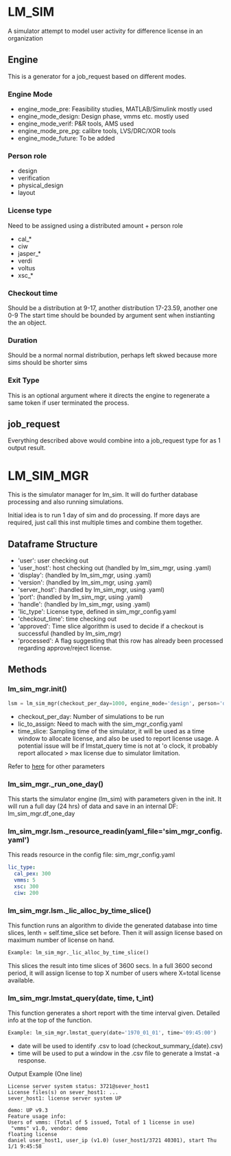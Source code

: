 LM_SIM
==========
A simulator attempt to model user activity for difference license in an organization

Engine
----------
This is a generator for a job_request based on different modes.

### Engine Mode

- engine_mode_pre: Feasibility studies, MATLAB/Simulink mostly used
- engine_mode_design: Design phase, vmms etc. mostly used
- engine_mode_verif: P&R tools, AMS used
- engine_mode_pre_pg: calibre tools, LVS/DRC/XOR tools
- engine_mode_future: To be added

### Person role

- design
- verification
- physical_design
- layout

### License type

Need to be assigned using a distributed amount + person role

- cal_*
- ciw
- jasper_*
- verdi
- voltus
- xsc_*

### Checkout time

Should be a distribution at 9-17, another distribution 17-23.59, another one 0-9 The start time should be bounded by
argument sent when instianting the an object.

### Duration

Should be a normal normal distribution, perhaps left skwed because more sims should be shorter sims

### Exit Type

This is an optional argument where it directs the engine to regenerate a same token if user terminated the process.

## job_request

Everything described above would combine into a job_request type for as 1 output result.

LM_SIM_MGR
===========
This is the simulator manager for lm_sim. It will do further database processing and also running simulations.

Initial idea is to run 1 day of sim and do processing. If more days are required, just call this inst multiple times and
combine them together.

Dataframe Structure
----------

- 'user': user checking out
- 'user_host': host checking out (handled by lm_sim_mgr, using .yaml)
- 'display': (handled by lm_sim_mgr, using .yaml)
- 'version': (handled by lm_sim_mgr, using .yaml)
- 'server_host': (handled by lm_sim_mgr, using .yaml)
- 'port': (handled by lm_sim_mgr, using .yaml)
- 'handle': (handled by lm_sim_mgr, using .yaml)
- 'lic_type': License type, defined in sim_mgr_config.yaml
- 'checkout_time': time checking out
- 'approved': Time slice algorithm is used to decide if a checkout is successful (handled by lm_sim_mgr)
- 'processed': A flag suggesting that this row has already been processed regarding approve/reject license.

Methods
---------

### lm_sim_mgr.__init__()

```python
lsm = lm_sim_mgr(checkout_per_day=1000, engine_mode='design', person='design', lic_to_assign='vmms', time_slice=60)
```

- checkout_per_day: Number of simulations to be run
- lic_to_assign: Need to mach with the sim_mgr_config.yaml
- time_slice: Sampling time of the simulator, it will be used as a time window to allocate license, and also be used to
  report license usage. A potential issue will be if lmstat_query time is not at 'o clock, it probably report
  allocated > max license due to simulator limitation.

Refer to [here](#LM_SIM) for other parameters

### lm_sim_mgr._run_one_day()

This starts the simulator engine (lm_sim) with parameters given in the init. It will run a full day (24 hrs) of data and
save in an internal DF: lm_sim_mgr.df_one_day

### lm_sim_mgr.lsm._resource_readin(yaml_file='sim_mgr_config.yaml')

This reads resource in the config file: sim_mgr_config.yaml

```yaml
lic_type:
  cal_pex: 300
  vmms: 5
  xsc: 300
  ciw: 200

```

### lm_sim_mgr.lsm._lic_alloc_by_time_slice()

This function runs an algorithm to divide the generated database into time slices, lenth = self.time_slice set before. Then it will
assign license based on maximum number of license on hand.

```python
Example: lm_sim_mgr._lic_alloc_by_time_slice()
```

This slices the result into time slices of 3600 secs. In a full 3600 second period, it will assign license to top X
number of users where X=total license available.

### lm_sim_mgr.lmstat_query(date, time, t_int)

This function generates a short report with the time interval given. Detailed info at the top of the function.

```python
Example: lm_sim_mgr.lmstat_query(date='1970_01_01', time='09:45:00')
```
- date will be used to identify .csv to load (checkout_summary_{date}.csv)
- time will be used to put a window in the .csv file to generate a lmstat -a response.

Output Example (One line)

```log
License server system status: 3721@sever_host1
License files(s) on sever_host1: ...
sever_host1: license server system UP

demo: UP v9.3
Feature usage info:
Users of vmms: (Total of 5 issued, Total of 1 license in use)
 "vmms" v1.0, vendor: demo
floating license
daniel user_host1, user_ip (v1.0) (user_host1/3721 40301), start Thu 1/1 9:45:58
```

